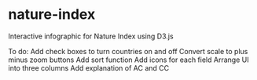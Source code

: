 nature-index
============

Interactive infographic for Nature Index using D3.js

To do:
Add check boxes to turn countries on and off
Convert scale to plus minus zoom buttons
Add sort function
Add icons for each field
Arrange UI into three columns
Add explanation of AC and CC
